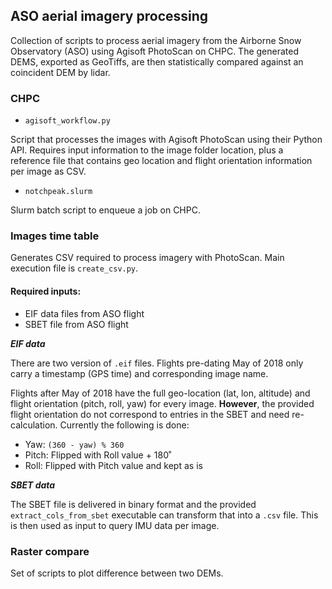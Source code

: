 ## ASO aerial imagery processing

Collection of scripts to process aerial imagery from the Airborne Snow 
Observatory (ASO) using Agisoft PhotoScan on CHPC. The generated DEMS, exported
as GeoTiffs, are then statistically compared against an coincident DEM by lidar. 

### CHPC

* `agisoft_workflow.py`

Script that processes the images with Agisoft PhotoScan using their Python API.
Requires input information to the image folder location, plus a reference file 
that contains geo location and flight orientation information per image as CSV.

* `notchpeak.slurm`

Slurm batch script to enqueue a job on CHPC.

### Images time table

Generates CSV required to process imagery with PhotoScan. Main execution file
is `create_csv.py`.

#### Required inputs:

* EIF data files from ASO flight
* SBET file from ASO flight

***EIF data***

There are two version of `.eif` files. Flights pre-dating May of 2018 only carry
a timestamp (GPS time) and corresponding image name.

Flights after May of 2018 have the full geo-location (lat, lon, altitude) and
flight orientation (pitch, roll, yaw) for every image. **However**, the provided
flight orientation do not correspond to entries in the SBET and need re-calculation.
Currently the following is done:
* Yaw: `(360 - yaw) % 360`
* Pitch: Flipped with Roll value + 180˚
* Roll: Flipped with Pitch value and kept as is

***SBET data***

The SBET file is delivered in binary format and the provided 
`extract_cols_from_sbet` executable can transform that into a `.csv` file. This
is then used as input to query IMU data per image.

### Raster compare

Set of scripts to plot difference between two DEMs.
